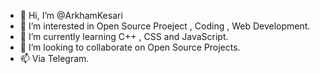 - 👋 Hi, I’m @ArkhamKesari
- 👀 I’m interested in Open Source Proeject , Coding , Web Development.
- 🌱 I’m currently learning C++ , CSS and JavaScript.
- 💞️ I’m looking to collaborate on Open Source Projects.
- 📫 Via Telegram.

<!---
ArkhamKesari/ArkhamKesari is a ✨ special ✨ repository because its `README.md` (this file) appears on your GitHub profile.
You can click the Preview link to take a look at your changes.
--->
